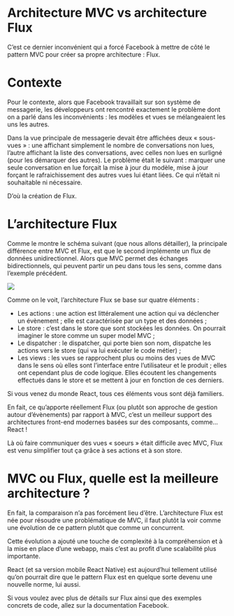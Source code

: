 # Architecture MVC vs architecture Flux

C’est ce dernier inconvénient qui a forcé Facebook à mettre de côté le pattern MVC pour créer sa propre architecture : Flux.

# Contexte

Pour le contexte, alors que Facebook travaillait sur son système de messagerie, les développeurs ont rencontré exactement le problème dont on a parlé dans les inconvénients : les modèles et vues se mélangeaient les uns les autres.

Dans la vue principale de messagerie devait être affichées deux « sous-vues » : une affichant simplement le nombre de conversations non lues, l’autre affichant la liste des conversations, avec celles non lues en surligné (pour les démarquer des autres). Le problème était le suivant : marquer une seule conversation en lue forçait la mise à jour du modèle, mise à jour forçant le rafraichissement des autres vues lui étant liées. Ce qui n’était ni souhaitable ni nécessaire.

D’où la création de Flux.

# L’architecture Flux

Comme le montre le schéma suivant (que nous allons détailler), la principale différence entre MVC et Flux, est que le second implémente un flux de données unidirectionnel. Alors que MVC permet des échanges bidirectionnels, qui peuvent partir un peu dans tous les sens, comme dans l’exemple précédent.

![](https://talks.freelancerepublik.com/wp-content/uploads/2021/07/flux-facebook-1024x558.png)

Comme on le voit, l’architecture Flux se base sur quatre éléments :

- Les actions : une action est littéralement une action qui va déclencher un évènement ; elle est caractérisée par un type et des données ;
- Le store : c’est dans le store que sont stockées les données. On pourrait imaginer le store comme un super model MVC ;
- Le dispatcher : le dispatcher, qui porte bien son nom, dispatche les actions vers le store (qui va lui exécuter le code métier) ;
- Les views : les vues se rapprochent plus ou moins des vues de MVC dans le sens où elles sont l’interface entre l’utilisateur et le produit ; elles ont cependant plus de code logique. Elles écoutent les changements effectués dans le store et se mettent à jour en fonction de ces derniers.

Si vous venez du monde React, tous ces éléments vous sont déjà familiers.

En fait, ce qu’apporte réellement Flux (ou plutôt son approche de gestion autour d’évènements) par rapport à MVC, c’est un meilleur support des architectures front-end modernes basées sur des composants, comme… React !

Là où faire communiquer des vues « soeurs » était difficile avec MVC, Flux est venu simplifier tout ça grâce à ses actions et à son store.

# MVC ou Flux, quelle est la meilleure architecture ?

En fait, la comparaison n’a pas forcément lieu d’être. L’architecture Flux est née pour résoudre une problématique de MVC, il faut plutôt la voir comme une évolution de ce pattern plutôt que comme un concurrent.

Cette évolution a ajouté une touche de complexité à la compréhension et à la mise en place d’une webapp, mais c’est au profit d’une scalabilité plus importante.

React (et sa version mobile React Native) est aujourd’hui tellement utilisé qu’on pourrait dire que le pattern Flux est en quelque sorte devenu une nouvelle norme, lui aussi.

Si vous voulez avec plus de détails sur Flux ainsi que des exemples concrets de code, allez sur la documentation Facebook.